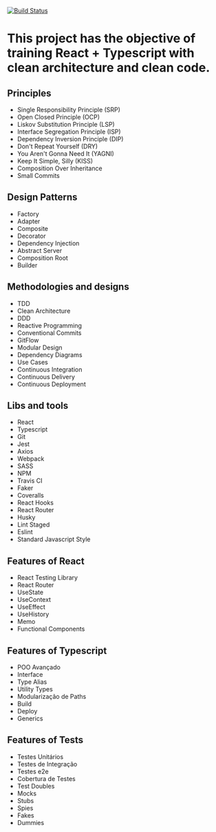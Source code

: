 [![Build Status](https://app.travis-ci.com/brpadilha/clean-react.svg?branch=main)](https://app.travis-ci.com/brpadilha/clean-react)

# This project has the objective of training React + Typescript with clean architecture and clean code.

## Principles

* Single Responsibility Principle (SRP)
* Open Closed Principle (OCP)
* Liskov Substitution Principle (LSP)
* Interface Segregation Principle (ISP)
* Dependency Inversion Principle (DIP)
* Don't Repeat Yourself (DRY)
* You Aren't Gonna Need It (YAGNI)
* Keep It Simple, Silly (KISS)
* Composition Over Inheritance
* Small Commits

## Design Patterns

* Factory
* Adapter
* Composite
* Decorator
* Dependency Injection
* Abstract Server
* Composition Root
* Builder

## Methodologies and designs

* TDD
* Clean Architecture
* DDD
* Reactive Programming
* Conventional Commits
* GitFlow
* Modular Design
* Dependency Diagrams
* Use Cases
* Continuous Integration
* Continuous Delivery
* Continuous Deployment

## Libs and tools

* React
* Typescript
* Git
* Jest
* Axios
* Webpack
* SASS
* NPM
* Travis CI
* Faker
* Coveralls
* React Hooks
* React Router
* Husky
* Lint Staged
* Eslint
* Standard Javascript Style

## Features of React 

* React Testing Library
* React Router
* UseState
* UseContext
* UseEffect
* UseHistory
* Memo
* Functional Components

## Features of Typescript

* POO Avançado
* Interface
* Type Alias
* Utility Types
* Modularização de Paths
* Build
* Deploy
* Generics

## Features of Tests

* Testes Unitários
* Testes de Integração
* Testes e2e
* Cobertura de Testes
* Test Doubles
* Mocks
* Stubs
* Spies
* Fakes
* Dummies